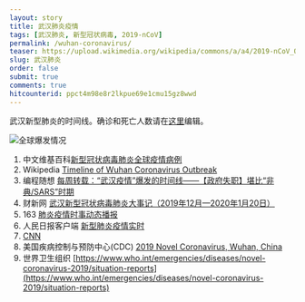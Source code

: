 ```yaml
---
layout: story
title: 武汉肺炎疫情
tags: [武汉肺炎, 新型冠状病毒, 2019-nCoV]
permalink: /wuhan-coronavirus/
teaser: https://upload.wikimedia.org/wikipedia/commons/a/a4/2019-nCoV_Outbreak_World_Map.svg
slug: 武汉肺炎
order: false
submit: true
comments: true
hitcounterid: ppct4m98e8r2lkpue69e1cmu15gz8wwd
---
```


武汉新型肺炎的时间线。确诊和死亡人数请在[这里](https://ethercalc.org/w2gfa2jtho6c)编辑。

<script src="https://cdnjs.cloudflare.com/ajax/libs/Chart.js/2.8.0/Chart.min.js"></script>
<script src="https://cdnjs.cloudflare.com/ajax/libs/d3/5.7.0/d3.min.js"></script>

<canvas id="chart"></canvas>

<script src="{{ site.url }}{{ site.baseurl }}/assets/js/csv_to_chart.js"></script>

![全球爆发情况](https://upload.wikimedia.org/wikipedia/commons/a/a4/2019-nCoV_Outbreak_World_Map.svg)

1. 中文维基百科[新型冠状病毒肺炎全球疫情病例](https://zh.wikipedia.org/zh-hans/%E6%96%B0%E5%9E%8B%E5%86%A0%E7%8B%80%E7%97%85%E6%AF%92%E8%82%BA%E7%82%8E%E5%85%A8%E7%90%83%E7%96%AB%E6%83%85%E7%97%85%E4%BE%8B)
4. Wikipedia [Timeline of Wuhan Coronavirus Outbreak](https://en.wikipedia.org/wiki/Timeline_of_the_2019%E2%80%9320_Wuhan_coronavirus_outbreak)
5. 编程随想 [每周转载：“武汉疫情”爆发的时间线——【政府失职】堪比“非典/SARS”时期](https://program-think.blogspot.com/2020/01/weekly-share-141.html)
6. 财新网 [武汉新型冠状病毒肺炎大事记（2019年12月—2020年1月20日）](http://www.caixin.com/2020-01-20/101506242.html)
7. 163 [肺炎疫情时事动态播报](https://news.163.com/special/epidemic/?spssid=7283291fcdba1d8c2d13ee3da2cfb760&spsw=7&spss=other)
8. 人民日报客户端 [新型肺炎疫情实时](https://activity.peopleapp.com/broadcast/)
3. [CNN](https://www.cnn.com/asia/live-news/coronavirus-outbreak-hnk-intl-01-25-20/index.html)
9. 美国疾病控制与预防中心(CDC) [2019 Novel Coronavirus, Wuhan, China](https://www.cdc.gov/coronavirus/2019-ncov/index.html)
1. 世界卫生组织 [https://www.who.int/emergencies/diseases/novel-coronavirus-2019/situation-reports](https://www.who.int/emergencies/diseases/novel-coronavirus-2019/situation-reports)
